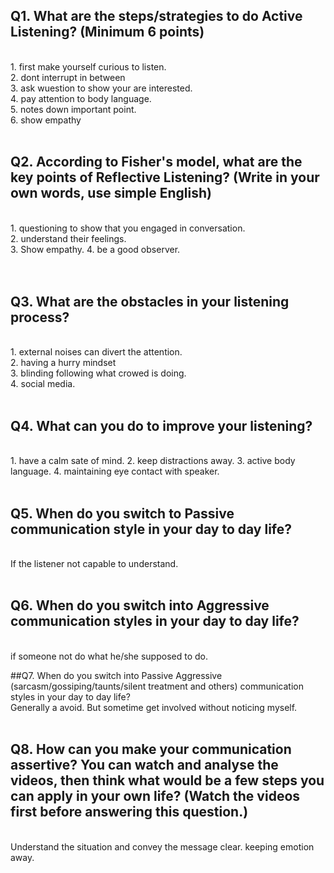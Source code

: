 ## Q1. What are the steps/strategies to do Active Listening? (Minimum 6 points)
<br>
1. first make yourself curious to listen.<br> 
2. dont interrupt in between<br>
3. ask wuestion to show your are interested.<br>
4. pay attention to body language.<br>
5. notes down important point.<br>
6. show empathy<br><br>

## Q2. According to Fisher's model, what are the key points of Reflective Listening? (Write in your own words, use simple English)
<br>
1. questioning to show that you engaged in conversation.<br>
2. understand their feelings.<br>
3. Show empathy.
4. be a good observer.<br>
<br><br>

## Q3. What are the obstacles in your listening process?
<br>
 1. external noises can divert the attention.<br>
 2. having a hurry mindset <br>
 3. blinding following what crowed is doing.<br>
 4. social media.<br><br>
 
## Q4. What can you do to improve your listening? 
<br>
1. have a calm sate of mind.
2. keep distractions away.
3. active body language.
4. maintaining eye contact with speaker.<br><br>

## Q5. When do you switch to Passive communication style in your day to day life?
<br>
If the listener not capable to understand.
<br><br>

## Q6. When do you switch into Aggressive communication styles in your day to day life?
<br>
if someone not do what he/she supposed to do.
  <br>


##Q7. When do you switch into Passive Aggressive (sarcasm/gossiping/taunts/silent treatment and others) communication styles in your day to day life?
<br>
Generally a avoid. But sometime get involved without noticing myself.
<br><br>

## Q8. How can you make your communication assertive? You can watch and analyse the videos, then think what would be a few steps you can apply in your own life? (Watch the videos first before answering this question.)
<br>
Understand the situation and convey the message clear. keeping emotion away.
<br>

